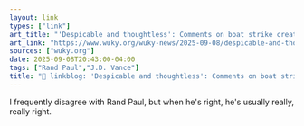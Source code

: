 ```yaml
---
layout: link
types: ["link"]
art_title: "'Despicable and thoughtless': Comments on boat strike create a new rift between Sen. Paul and VP Vance"
art_link: "https://www.wuky.org/wuky-news/2025-09-08/despicable-and-thoughtless-comments-on-boat-strike-create-a-new-rift-between-sen-paul-and-vp-vance"
sources: ["wuky.org"]
date: 2025-09-08T20:43:00-04:00
tags: ["Rand Paul","J.D. Vance"]
title: "🔗 linkblog: 'Despicable and thoughtless': Comments on boat strike create a new rift between Sen. Paul and VP Vance"
---
```

I frequently disagree with Rand Paul, but when he's right, he's usually really, really right.